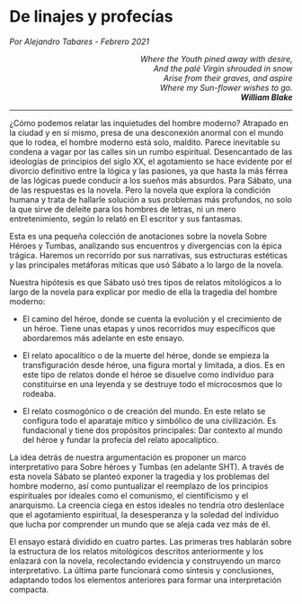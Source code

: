# De linajes y profecías
*Por Alejandro Tabares - Febrero 2021*
<div style="text-align: right; font-style: italic"> Where the Youth pined away with desire, <br />
And the palé Virgin shrouded in snow <br />
Arise from their graves, and aspire <br />
Where my Sun-flower wishes to go.  <br />
<b>William Blake</b>

</div> 

---
¿Cómo podemos relatar las inquietudes del hombre moderno? Atrapado en la ciudad y en sí mismo, presa de una desconexión anormal con el mundo que lo rodea, el hombre moderno está solo, maldito. Parece inevitable su condena a vagar por las calles sin un rumbo espiritual. Desencantado de las ideologías de principios del siglo XX, el agotamiento se hace evidente por el divorcio definitivo entre la lógica y las pasiones, ya que hasta la más férrea de las lógicas puede conducir a los sueños más absurdos. Para Sábato, una de las respuestas es la novela. Pero la novela que explora la condición humana y trata de hallarle solución a sus problemas más profundos, no solo la que sirve de deleite para los hombres de letras, ni un mero entretenimiento, según lo relató en El escritor y sus fantasmas. 

Esta es una pequeña colección de anotaciones sobre la novela Sobre Héroes y Tumbas, 
analizando sus encuentros y divergencias con la épica trágica. Haremos un recorrido por 
sus narrativas, sus estructuras estéticas y las principales metáforas míticas que usó Sábato
a lo largo de la novela.

Nuestra  hipótesis es que Sábato usó tres tipos de relatos mitológicos a lo largo de la novela para explicar por medio de ella
la tragedia del hombre moderno:

- El camino del héroe, donde se cuenta la evolución y el crecimiento de un héroe. Tiene unas etapas y unos recorridos muy específicos que abordaremos más adelante en este ensayo.

- El relato apocalítico o de la muerte del héroe, donde se empieza la transfiguración desde héroe, una figura mortal y limitada, a dios. Es en este tipo de relatos donde el héroe se disuelve como individuo para constituirse en una leyenda y se destruye todo el microcosmos que lo rodeaba. 

- El relato cosmogónico o de creación del mundo. En este relato se configura todo el aparataje mítico y simbólico de una civilización. Es fundacional y tiene dos propósitos principales: Dar contexto al mundo del héroe y fundar la profecía del relato apocalíptico.

La idea detrás de nuestra argumentación es proponer un marco interpretativo para Sobre héroes y Tumbas (en adelante SHT). A través de esta novela Sábato se planteó exponer la tragedia y los problemas del hombre moderno, así como puntualizar el reemplazo de los principios espirituales por ideales como el comunismo, el cientificismo y el anarquismo. La creencia ciega en estos ideales no tendría otro deslenlace que el agotamiento espiritual, la desesperanza y la soledad del individuo que lucha por comprender un mundo que se aleja cada vez más de él. 

El ensayo estará dividido en cuatro partes. Las primeras tres hablarán sobre la estructura de los relatos mitológicos descritos anteriormente y los enlazará con la novela, recolectando evidencia y construyendo un marco interpretativo. La última parte funcionará como síntesis y conclusiones, adaptando todos los elementos anteriores para formar una interpretación compacta.



